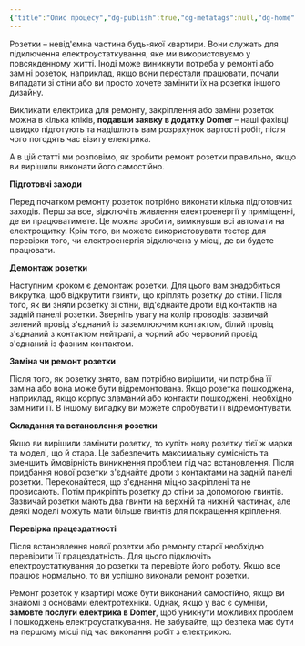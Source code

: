 ```yaml
---
{"title":"Опис процесу","dg-publish":true,"dg-metatags":null,"dg-home":null,"permalink":"/zamina-rozetki/opis-proczesu/","dgPassFrontmatter":true,"noteIcon":""}
---
```



Розетки – невід'ємна частина будь-якої квартири. Вони служать для підключення електроустаткування, яке ми використовуємо у повсякденному житті. Іноді може виникнути потреба у ремонті або заміні розеток, наприклад, якщо вони перестали працювати, почали випадати зі стіни або ви просто хочете замінити їх на розетки іншого дизайну.

Викликати електрика для ремонту, закріплення або заміни розеток можна в кілька кліків, **подавши заявку в додатку Domer** – наші фахівці швидко підготують та надішлють вам розрахунок вартості робіт, після чого погодять час візиту електрика.

А в цій статті ми розповімо, як зробити ремонт розетки правильно, якщо ви вирішили виконати його самостійно.

**Підготовчі заходи**

Перед початком ремонту розеток потрібно виконати кілька підготовчих заходів. Перш за все, відключіть живлення електроенергії у приміщенні, де ви працюватимете. Це можна зробити, вимкнувши всі автомати на електрощитку. Крім того, ви можете використовувати тестер для перевірки того, чи електроенергія відключена у місці, де ви будете працювати.

**Демонтаж розетки**

Наступним кроком є демонтаж розетки. Для цього вам знадобиться викрутка, щоб відкрутити гвинти, що кріплять розетку до стіни. Після того, як ви зняли розетку зі стіни, від'єднайте дроти від контактів на задній панелі розетки. Зверніть увагу на колір проводів: зазвичай зелений провід з'єднаний із заземлюючим контактом, білий провід з'єднаний з контактом нейтралі, а чорний або червоний провід з'єднаний із фазним контактом.

**Заміна чи ремонт розетки**

Після того, як розетку знято, вам потрібно вирішити, чи потрібна її заміна або вона може бути відремонтована. Якщо розетка пошкоджена, наприклад, якщо корпус зламаний або контакти пошкоджені, необхідно замінити її. В іншому випадку ви можете спробувати її відремонтувати.

**Складання та встановлення розетки**

Якщо ви вирішили замінити розетку, то купіть нову розетку тієї ж марки та моделі, що й стара. Це забезпечить максимальну сумісність та зменшить ймовірність виникнення проблем під час встановлення. Після придбання нової розетки з'єднайте дроти з контактами на задній панелі розетки. Переконайтеся, що з'єднання міцно закріплені та не провисають. Потім прикріпіть розетку до стіни за допомогою гвинтів. Зазвичай розетки мають два гвинти на верхній та нижній частинах, але деякі моделі можуть мати більше гвинтів для покращення кріплення.

**Перевірка працездатності**

Після встановлення нової розетки або ремонту старої необхідно перевірити її працездатність. Для цього підключіть електроустаткування до розетки та перевірте його роботу. Якщо все працює нормально, то ви успішно виконали ремонт розетки.

Ремонт розеток у квартирі може бути виконаний самостійно, якщо ви знайомі з основами електротехніки. Однак, якщо у вас є сумніви, **замовте послуги електрика в Domer**, щоб уникнути можливих проблем і пошкоджень електроустаткування. Не забувайте, що безпека має бути на першому місці під час виконання робіт з електрикою.